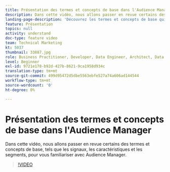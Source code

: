 ```yaml
---
title: Présentation des termes et concepts de base dans l'Audience Manager
description: Dans cette vidéo, nous allons passer en revue certains des termes et concepts de base, tels que les signaux, les caractéristiques et les segments, pour vous familiariser avec Audience Manager.
landing-page-description: 'Découvrez les termes et concepts de base qui vous aideront à prendre en main Audience Manager : les signaux, les caractéristiques, les segments, etc.'
feature: Présentation
topics: null
activity: understand
doc-type: feature video
team: Technical Marketing
kt: 5037
thumbnail: 33887.jpg
role: Business Practitioner, Developer, Data Engineer, Architect, Data Architect, Administrator, Leader
level: Beginner
exl-id: 9721e178-b92d-427b-8621-9ca1958d934c
translation-type: tm+mt
source-git-commit: 499d95472d5dbe5563ebfe527a74a606ad144544
workflow-type: tm+mt
source-wordcount: '0'
ht-degree: 0%

---
```


# Présentation des termes et concepts de base dans l&#39;Audience Manager

Dans cette vidéo, nous allons passer en revue certains des termes et concepts de base, tels que les signaux, les caractéristiques et les segments, pour vous familiariser avec Audience Manager.

>[!VIDEO](https://video.tv.adobe.com/v/33887/?quality=12)
